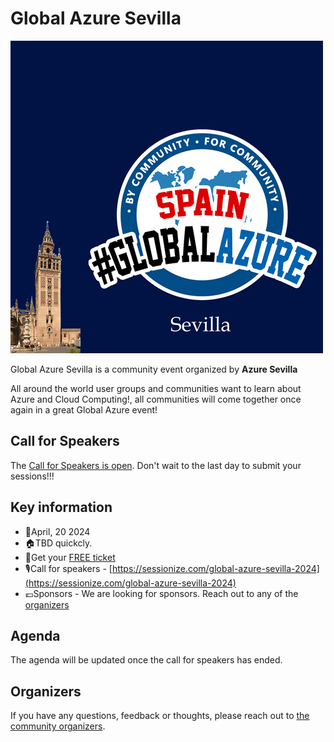 # Global Azure Sevilla

![Global Azure Sevilla](template.png)

Global Azure Sevilla is a community event organized by **Azure Sevilla**

All around the world user groups and communities want to learn about Azure and Cloud Computing!, all communities will come together once again in a great Global Azure event!

## Call for Speakers

The [Call for Speakers is open](https://sessionize.com/global-azure-sevilla-2024). Don't wait to the last day to submit your sessions!!!

## Key information

* 📅April, 20 2024
* 🏠TBD quickcly.
* 🎫Get your [FREE ticket](https://www.eventbrite.es/e/entradas-global-azure-sevilla-853577010817)
* 🎙️Call for speakers - [https://sessionize.com/global-azure-sevilla-2024](https://sessionize.com/global-azure-sevilla-2024)
* 💶Sponsors - We are looking for sponsors. Reach out to any of the [organizers](#organizers)

## Agenda

The agenda will be updated once the call for speakers has ended.

## Organizers

If you have any questions, feedback or thoughts, please reach out to [the community organizers](https://azuresevilla.github.io/organizers/).
